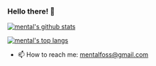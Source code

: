 ### Hello there! 👋

[![mental's github stats](https://github-readme-stats.vercel.app/api?username=mental32&theme=dark&hide_title=true&show_icons=true&count_private=true&hide_rank=false&include_all_commits=true)](https://github.com/anuraghazra/github-readme-stats)

[![mental's top langs](https://github-readme-stats.vercel.app/api/top-langs/?username=mental32&layout=compact&hide=javascript&theme=dark)](https://github.com/anuraghazra/github-readme-stats)

  * 📫 How to reach me: mentalfoss@gmail.com
